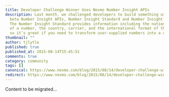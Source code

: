 ```yaml
---
title: Developer Challenge Winner Uses Nexmo Number Insight APIs
description: Last month, we challenged developers to build something using our
  beta Number Insight APIs, Number Insight Standard and Number Insight Basic.
  The Number Insight Standard provides information including the national format
  of a number, the country, carrier, and the international format of the number,
  so it’s great if you need to transform user-supplied numbers into a usable […]
thumbnail: ""
author: tjlytle
published: true
published_at: 2015-08-14T15:45:51
comments: true
category: community
tags: []
canonical: https://www.nexmo.com/blog/2015/08/14/developer-challenge-winner-uses-nexmo-number-insight-apis
redirect: https://www.nexmo.com/blog/2015/08/14/developer-challenge-winner-uses-nexmo-number-insight-apis
---
```

Content to be migrated...
